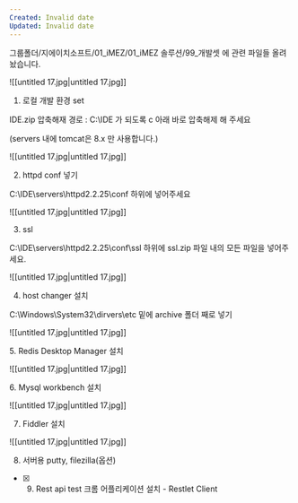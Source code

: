 ```yaml
---
Created: Invalid date
Updated: Invalid date
---
```

그룹폴더/지에이치소프트/01_iMEZ/01_iMEZ 솔루션/99_개발셋 에 관련 파일들 올려 놨습니다.

![[untitled 17.jpg|untitled 17.jpg]]

1. 로컬 개발 환경 set

IDE.zip 압축해재 경로 : C:\IDE 가 되도록 c 아래 바로 압축해제 해 주세요

(servers 내에 tomcat은 8.x 만 사용합니다.)

![[untitled 17.jpg|untitled 17.jpg]]

2. httpd conf 넣기

C:\IDE\servers\httpd2.2.25\conf 하위에 넣어주세요

![[untitled 17.jpg|untitled 17.jpg]]

3. ssl

C:\IDE\servers\httpd2.2.25\conf\ssl 하위에 ssl.zip 파일 내의 모든 파일을 넣어주세요.

![[untitled 17.jpg|untitled 17.jpg]]

4. host changer 설치

C:\Windows\System32\dirvers\etc 밑에 archive 폴더 째로 넣기

![[untitled 17.jpg|untitled 17.jpg]]

5. Redis Desktop Manager 설치

![[untitled 17.jpg|untitled 17.jpg]]

6. Mysql workbench 설치

![[untitled 17.jpg|untitled 17.jpg]]

7. Fiddler 설치

![[untitled 17.jpg|untitled 17.jpg]]

8. 서버용 putty, filezilla(옵션)

- [x] 9. Rest api test 크롬 어플리케이션 설치 - Restlet Client